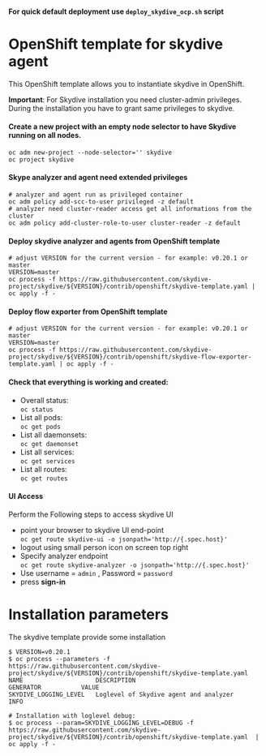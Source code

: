 #### For quick default deployment use `deploy_skydive_ocp.sh` script 

# OpenShift template for skydive agent

This OpenShift template allows you to instantiate skydive in OpenShift. 

**Important**: For Skydive installation you need cluster-admin privileges. During the installation you have to grant same privileges to skydive.

#### Create a new project with an empty node selector to have Skydive running on all nodes. 

```
oc adm new-project --node-selector='' skydive
oc project skydive
```

####  Skype analyzer and agent need  extended  privileges

```
# analyzer and agent run as privileged container
oc adm policy add-scc-to-user privileged -z default
# analyzer need cluster-reader access get all informations from the cluster
oc adm policy add-cluster-role-to-user cluster-reader -z default
```


####  Deploy skydive analyzer and agents from OpenShift template

```
# adjust VERSION for the current version - for example: v0.20.1 or master
VERSION=master
oc process -f https://raw.githubusercontent.com/skydive-project/skydive/${VERSION}/contrib/openshift/skydive-template.yaml | oc apply -f -
```

####  Deploy flow exporter from OpenShift template

```
# adjust VERSION for the current version - for example: v0.20.1 or master
VERSION=master
oc process -f https://raw.githubusercontent.com/skydive-project/skydive/${VERSION}/contrib/openshift/skydive-flow-exporter-template.yaml | oc apply -f -
```

#### Check that everything is working and created:

 - Overall status:  
   `oc status`
 - List all pods:  
   `oc get pods`
 - List all daemonsets:  
   `oc get daemonset`
 - List all services:  
   `oc get services`
 - List all routes:  
   `oc get routes`

#### UI Access 

Perform the Following steps to access skydive UI 
 - point your browser to skydive UI end-point  
 `oc get route skydive-ui -o jsonpath='http://{.spec.host}'`
 - logout using small person icon on screen top right  
 - Specify analyzer endpoint   
 `oc get route skydive-analyzer -o jsonpath='http://{.spec.host}'`
 - Use username = `admin` , Password = `password`  
 - press **sign-in**  

# Installation parameters

The skydive template provide some installation 

```
$ VERSION=v0.20.1
$ oc process --parameters -f https://raw.githubusercontent.com/skydive-project/skydive/${VERSION}/contrib/openshift/skydive-template.yaml
NAME                    DESCRIPTION                              GENERATOR           VALUE
SKYDIVE_LOGGING_LEVEL   Loglevel of Skydive agent and analyzer                       INFO

# Installation with loglevel debug:
$ oc process --param=SKYDIVE_LOGGING_LEVEL=DEBUG -f https://raw.githubusercontent.com/skydive-project/skydive/${VERSION}/contrib/openshift/skydive-template.yaml  | oc apply -f -
```

